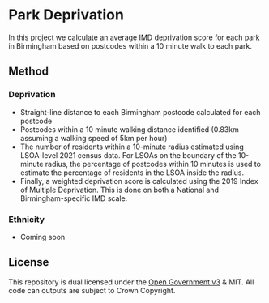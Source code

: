 # Park Deprivation

In this project we calculate an average IMD deprivation score for each park in Birmingham based on postcodes within a 10 minute walk to each park.

## Method 
### Deprivation
- Straight-line distance to each Birmingham postcode calculated for each postcode
- Postcodes within a 10 minute walking distance identified (0.83km assuming a walking speed of 5km per hour)
- The number of residents within a 10-minute radius estimated using LSOA-level 2021 census data. For LSOAs on the boundary of the 10-minute radius, the percentage of postcodes within 10 minutes is used to estimate the percentage of residents in the LSOA inside the radius.
- Finally, a weighted deprivation score is calculated using the 2019 Index of Multiple Deprivation. This is done on both a National and Birmingham-specific IMD scale.

### Ethnicity
- Coming soon

## License 

This repository is dual licensed under the [Open Government v3]([https://www.nationalarchives.gov.uk/doc/open-government-licence/version/3/) & MIT. All code can outputs are subject to Crown Copyright.
